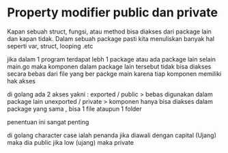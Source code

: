 

# Property modifier public dan private 
Kapan sebuah struct, fungsi, atau method bisa diakses dari package lain dan kapan tidak.
Dalam sebuah package pasti kita menuliskan banyak hal seperti var, struct, looping .etc

jika dalam 1 program terdapat lebh 1 package atau ada package lain selain main.go 
maka komponen dalam package lain tersebut tidak bisa diakses secara bebas dari file yang ber packge main karena tiap komponen memiliki hak akses

di golang ada 2 akses yakni :
exported / public > bebas digunakan dalam package lain
unexported / private > komponen hanya bisa diakses dalam package yang sama , bisa 1 file ataupun 1 folder

penentuan ini sangat penting

di golang character case ialah penanda jika diawali dengan capital (Ujang) maka dia public
jika low (ujang) maka private 

